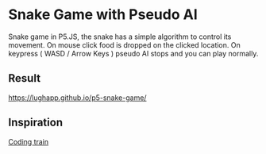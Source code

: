 # Snake Game with Pseudo AI
Snake game in P5.JS, the snake has a simple algorithm to control its movement.
On mouse click food is dropped on the clicked location.
On keypress ( WASD / Arrow Keys ) pseudo AI stops and you can play normally.

## Result
https://lughapp.github.io/p5-snake-game/

## Inspiration
[Coding train](https://thecodingtrain.com/CodingChallenges/003-snake-game-p5.html)
